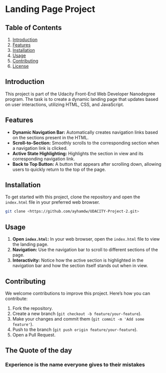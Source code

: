 # Landing Page Project

## Table of Contents

1. [Introduction](#introduction)
2. [Features](#features)
3. [Installation](#installation)
4. [Usage](#usage)
5. [Contributing](#contributing)
6. [License](#license)

## Introduction

This project is part of the Udacity Front-End Web Developer Nanodegree program. The task is to create a dynamic landing page that updates based on user interactions, utilizing HTML, CSS, and JavaScript.

## Features

- **Dynamic Navigation Bar:** Automatically creates navigation links based on the sections present in the HTML.
- **Scroll-to-Section:** Smoothly scrolls to the corresponding section when a navigation link is clicked.
- **Active State Highlighting:** Highlights the section in view and its corresponding navigation link.
- **Back to Top Button:** A button that appears after scrolling down, allowing users to quickly return to the top of the page.

## Installation

To get started with this project, clone the repository and open the `index.html` file in your preferred web browser.

```sh
git clone <https://github.com/ayhamdw/UDACITY-Project-2.git>
```

## Usage

1. **Open `index.html`:** In your web browser, open the `index.html` file to view the landing page.
2. **Navigation:** Use the navigation bar to scroll to different sections of the page.
3. **Interactivity:** Notice how the active section is highlighted in the navigation bar and how the section itself stands out when in view.

## Contributing

We welcome contributions to improve this project. Here’s how you can contribute:

1. Fork the repository.
2. Create a new branch (`git checkout -b feature/your-feature`).
3. Make your changes and commit them (`git commit -m 'Add some feature'`).
4. Push to the branch (`git push origin feature/your-feature`).
5. Open a Pull Request.

## The Quote of the day

### Experience is the name everyone gives to their mistakes
